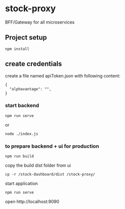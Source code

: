 # stock-proxy

BFF/Gateway for all microservices

## Project setup
```
npm install
```

## create credentials

create a file named apiToken.json with following content:

```
{
  "alphavantage": "",
}
```

### start backend
```
npm run serve
```

or

```
node ./index.js
```
### to prepare backend + ui for production

```
npm run build
```

copy the build dist folder from ui

```
cp -r /stock-dashboard/dist /stock-proxy/
```

start application

```
npm run serve
```

open http://localhost:9090